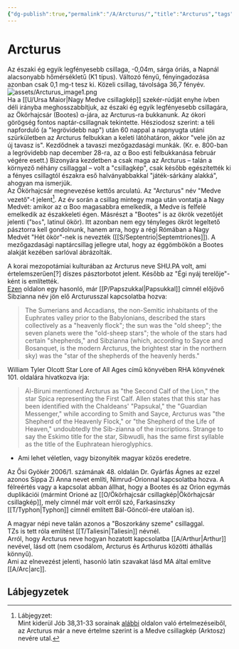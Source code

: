 ```yaml
---
{"dg-publish":true,"permalink":"/A/Arcturus/","title":"Arcturus","tags":["formatted🟢"],"created":"2023-10-13T12:49","updated":"2023-10-13T12:49"}
---
```



# Arcturus



Az északi ég egyik legfényesebb csillaga, -0,04m, sárga óriás, a Napnál alacsonyabb hőmérsékletű (K1 típus). Változó fényű, fényingadozása azonban csak 0,1 mg-t tesz ki. Közeli csillag, távolsága 36,7 fényév.  
![assets/Arcturus_image1.png](/img/user/A/assets/Arcturus_image1.png)  
Ha a [[U/Ursa Maior\|Nagy Medve csillagkép]] szekér-rúdját enyhe ívben déli irányba meghosszabbítjuk, az északi ég egyik legfényesebb csillagára, az Ökörhajcsár (Bootes) α-jára, az Arcturus-ra bukkanunk. Az ókori görögség fontos naptár-csillagnak tekintette. Hésziodosz szerint: a téli napforduló (a "legrövidebb nap") után 60 nappal a napnyugta utáni szürkületben az Arcturus felbukkan a keleti látóhatáron, akkor "vele jön az új tavasz is". Kezdődnek a tavaszi mezőgazdasági munkák. (Kr. e. 800-ban a legrövidebb nap december 28-ra, az α Boo esti felbukkanása február végére esett.) Bizonyára kezdetben a csak maga az Arcturus – talán a környező néhány csillaggal – volt a "csillagkép", csak később egészítették ki a fényes csillagtól északra eső halványabbakkal "játék-sárkány alakká", ahogyan ma ismerjük.  
Az Ökörhajcsár megnevezése kettős arculatú. Az "Arcturus" név "Medve vezető"-t jelent[^1]. Az év során a csillag mintegy maga után vontatja a Nagy Medvét: amikor az α Boo magasabbra emelkedik, a Medve is felfelé emelkedik az északkeleti égen. Másrészt a "Bootes" is az ökrök vezetőjét jelenti ("`bos`", latinul ökör). Itt azonban nem egy tényleges ökröt legeltető pásztorra kell gondolnunk, hanem arra, hogy a régi Rómában a Nagy Medvét "Hét ökör"-nek is nevezték ([[S/Septentrio\|Septemtriones]]). A mezőgazdasági naptárcsillag jellegre utal, hogy az éggömbökön a Bootes alakját kezében sarlóval ábrázolták.  

A korai mezopotámiai kulturában az Arcturus neve SHU.PA volt, ami értelemszerűen\[?\] díszes pásztorbotot jelent. Később az "Égi nyáj terelője"-ként is említették.  
[Ezen](https://en.m.wikisource.org/wiki/1911_Encyclopædia_Britannica/Constellation) oldalon egy hasonló, már [[P/Papszukkal\|Papsukkal]] címnél előjövő Sibzianna név jön elő Arcturusszal kapcsolatba hozva:  
> The Sumerians and Accadians, the non-Semitic inhabitants of the Euphrates valley prior to the Babylonians, described the stars collectively as a "heavenly flock"; the sun was the "old sheep"; the seven planets were the "old-sheep stars"; the whole of the stars had certain "shepherds," and Sibzianna (which, according to Sayce and Bosanquet, is the modern Arcturus, the brightest star in the northern sky) was the "star of the shepherds of the heavenly herds."  

William Tyler Olcott Star Lore of All Ages című könyvében RHA könyvének 101. oldalára hivatkozva írja:  
> Al-Biruni mentioned Arcturus as "the Second Calf of the Lion," the star Spica representing the First Calf. Allen states that this star has been identified with the Chaldeans' "Papsukal," the "Guardian Messenger," while according to Smith and Sayce, Arcturus was "the Shepherd of the Heavenly Flock," or "the Shepherd of the Life of Heaven," undoubtedly the Sib-zianna of the inscriptions. Strange to say the Eskimo title for the star, Sibwudli, has the same first syllable as the title of the Euphratean hieroglyphics.  
- Ami lehet véletlen, vagy bizonyíték magyar közös eredetre.

Az Ősi Gyökér 2006/1. számának 48. oldalán Dr. Gyárfás Ágnes az ezzel azonos Sippa Zi Anna nevet említi, Nimrud-Orionnal kapcsolatba hozva. A félreértés vagy a kapcsolat abban állhat, hogy a Bootes és az Orion egymás duplikációi (mármint Orioné az [[O/Ökörhajcsár csillagkép\|Ökörhajcsár csillagkép]], mely címnél már volt erről szó, Farkasinszky [[T/Typhon\|Typhon]] címnél említett Bál-Göncöl-ére utalóan is).  

A magyar népi neve talán azonos a "Boszorkány szeme" csillaggal.  
TZs is tett róla említést [[T/Taliesin\|Taliesin]] névnél.  
Arról, hogy Arcturus neve hogyan hozatott kapcsolatba [[A/Arthur\|Arthur]] nevével, lásd ott (nem csodálom, Arcturus és Arthurus közötti áthallás könnyű).  
Ami az elnevezést jelenti, hasonló latin szavakat lásd MA által említve [[A/Arc\|arc]].  

## Lábjegyzetek

[^1]: Lábjegyzet:  
Mint kiderül Jób 38,31-33 sorainak [alábbi](https://biblehub.com/commentaries/job/38-32.htm) oldalon való értelmezéseiből, az Arcturus már a neve értelme szerint is a Medve csillagkép (Arktosz) nevére utal.  
